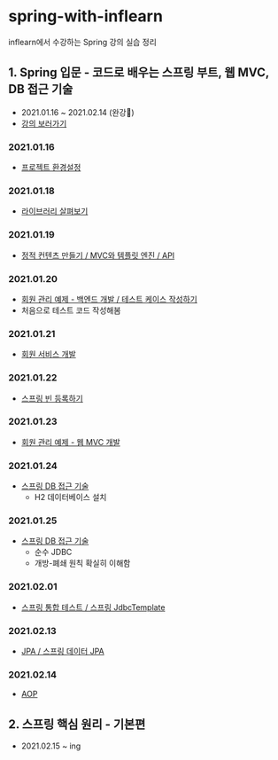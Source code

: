 # spring-with-inflearn
inflearn에서 수강하는 Spring 강의 실습 정리

## 1. Spring 입문 - 코드로 배우는 스프링 부트, 웹 MVC, DB 접근 기술
- 2021.01.16 ~ 2021.02.14 (완강🥳)
- [강의 보러가기](https://www.inflearn.com/course/%EC%8A%A4%ED%94%84%EB%A7%81-%EC%9E%85%EB%AC%B8-%EC%8A%A4%ED%94%84%EB%A7%81%EB%B6%80%ED%8A%B8/dashboard)
### 2021.01.16
- [프로젝트 환경설정](TIL/20210116.md)
### 2021.01.18
- [라이브러리 살펴보기](TIL/20210118.md)
### 2021.01.19
- [정적 컨텐츠 만들기 / MVC와 템플릿 엔진 / API](TIL/20210119.md)
### 2021.01.20
- [회원 관리 예제 - 백엔드 개발 / 테스트 케이스 작성하기](TIL/20210120.md)
- 처음으로 테스트 코드 작성해봄
### 2021.01.21
- [회원 서비스 개발](TIL/20210121.md)
### 2021.01.22
- [스프링 빈 등록하기](TIL/20210122.md)
### 2021.01.23
- [회원 관리 예제 - 웹 MVC 개발](TIL/20210123.md)
### 2021.01.24
- [스프링 DB 접근 기술](TIL/20210124.md)
  - H2 데이터베이스 설치
### 2021.01.25
- [스프링 DB 접근 기술](TIL/20210125.md)
  - 순수 JDBC
  - 개방-폐쇄 원칙 확실히 이해함
### 2021.02.01
- [스프링 통합 테스트 / 스프링 JdbcTemplate](TIL/20210201.md)
### 2021.02.13
- [JPA / 스프링 데이터 JPA](TIL/20210213.md)
### 2021.02.14
- [AOP](TIL/20210214.md)


## 2. 스프링 핵심 원리 - 기본편
- 2021.02.15 ~ ing
